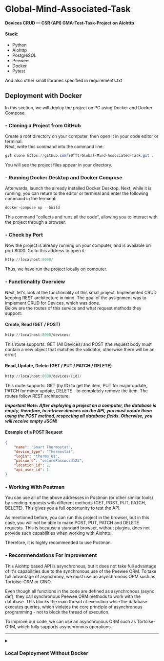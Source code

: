 # Global-Mind-Associated-Task
#### Devices CRUD — CSR (API) GMA-Test-Task-Project on Aiohttp

#### Stack:
 - Python
 - Aiohttp
 - PostgreSQL
 - Peewee
 - Docker
 - Pytest

And also other small libraries specified in requirements.txt

## Deployment with Docker
In this section, we will deploy the project on PC using Docker and Docker Compose.

### - Cloning a Project from GitHub
Create a root directory on your computer, then open it in your code editor or terminal.
<br>
Next, write this command into the command line:
```powershell
git clone https://github.com/S0fft/Global-Mind-Associated-Task.git .
```
You will see the project files appear in your directory.

### - Running Docker Desktop and Docker Compose
Afterwards, launch the already installed Docker Desktop. Next, while it is running, you can return to the editor or terminal and enter the following command in the terminal:
```powershell
docker-compose up --build
```
This command "collects and runs all the code", allowing you to interact with the project through a browser.

### - Check by Port
Now the project is already running on your computer, and is available on port 8000.
Go to this address to open it:
```powershell
http://localhost:8000/
```
Thus, we have run the project locally on computer.

### - Functionality Overview
Next, let's look at the functionality of this small project. Implemented CRUD keeping REST architecture in mind.
The goal of the assignment was to implement CRUD for Devices, which was done.
<br>
Below are the routes of this service and what request methods they support:

#### Create, Read (GET / POST)
```powershell
http://localhost:8000/devices/
```
This route supports: GET (All Devices) and POST (the request body must contain a new object that matches the validator, otherwise there will be an error)

#### Read, Update, Delete (GET / PUT / PATCH / DELETE)
```powershell
http://localhost:8000/devices/{id}/
```
This route supports: GET (by ID) to get the item, PUT for major update, PATCH for minor update, DELETE - to completely remove the item.
The routes follow REST architecture.

***Important Note: After deploying a project on a computer, the database is empty, therefore, to retrieve devices via the API, you must create them using the POST method, respecting all database fields. Otherwise, you will receive empty JSON!***

#### Example of a POST Request
```json
{
    "name": "Smart Thermostat",
    "device_type": "Thermostat",
    "login": "thermo_01",
    "password": "securePassword123",
    "location_id": 2,
    "api_user_id": 1
}
```

### - Working With Postman

You can use all of the above addresses in Postman (or other similar tools) by sending requests with different methods (GET, POST, PUT, PATCH, DELETE). This gives you a full opportunity to test the API. <br>

As mentioned before, you can run this project in the browser, but in this case, you will not be able to make POST, PUT, PATCH and DELETE requests. This is because a standard browser, without plugins, does not provide such capabilities when working with Aiohttp. <br>

Therefore, it is highly recommended to use Postman.

### - Recommendations For Improvement
This Aiohttp based API is asynchronous, but it does not take full advantage of it's capabilities due to the synchronous use of the Peewee ORM. To take full advantage of asynchrony, we must use an asynchronous ORM such as Tortoise-ORM or GINO. <br>

Even though all functions in the code are defined as asynchronous (async def), they call synchronous Peewee ORM methods to work with the database. This blocks the main thread of execution while the database executes queries, which violates the core principle of asynchronous programming - not to block the thread of execution. <br>

To improve our code, we can use an asynchronous ORM such as Tortoise-ORM, which fully supports asynchronous operations.

---

<details>
<summary><h3> Local Deployment Without Docker </h3></summary>
These commands will help you deploy the project locally (without Docker).

## <p align="center">Windows</p>

### - Stack Installing
To begin, install: [Python](https://www.python.org/downloads/) | [PostgreSQL](https://www.postgresql.org/) <br> Links are provided to the latest versions of the tools.
<br>

### - Cloning a Project From GitHub
All the same, сreate a root directory on your computer, then open it in your code editor or terminal.
<br>
Next, write this command into the command line:
```powershell
git clone https://github.com/S0fft/Global-Mind-Associated-Task.git .
```
You will see the project files appear in your directory. After, continue to enter the following commands.

### - Virtual Environment
Create virtual environment:
```powershell
python -m venv .venv
```

And activate it:

```powershell
.venv\Scripts\Activate
```

### - Requirements
Next, install packages:

```powershell
pip install --upgrade pip
```
```powershell
pip install -r requirements.txt
```

<!-- ### Fixtures
Load data from fixture for devices
```powershell
code
``` -->

### - Server Rise
Then, run server:
```powershell
python app.py
```
<br>

<!-- ---------------------------------------------- -->

## <p align="center">UNIX Systems</p>
These commands do the same thing as described above, only on UNIX systems.
<br>

### - Virtual Environment
```bash
python3 -m venv ../venv
```

```bash
source ../venv/bin/activate
```

### - Requirements
```bash
pip install --upgrade pip
```
```bash
pip install -r requirements.txt
```

<!-- ### Fixtures
```bash
code
``` -->

### - Server Rise
```bash
python3 app.py
```
</details>
